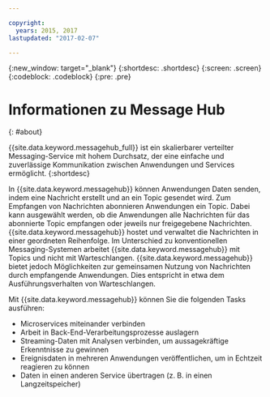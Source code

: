 ```yaml
---

copyright:
  years: 2015, 2017
lastupdated: "2017-02-07"

---
```


{:new_window: target="_blank"}
{:shortdesc: .shortdesc}
{:screen: .screen}
{:codeblock: .codeblock}
{:pre: .pre}

# Informationen zu Message Hub
{: #about}

{{site.data.keyword.messagehub_full}} ist ein skalierbarer verteilter Messaging-Service mit
hohem Durchsatz, der eine einfache und zuverlässige Kommunikation zwischen Anwendungen und Services ermöglicht.
{:shortdesc}

In {{site.data.keyword.messagehub}} können Anwendungen Daten senden, indem eine
Nachricht erstellt und an ein Topic gesendet wird. Zum Empfangen von Nachrichten abonnieren Anwendungen
ein Topic. Dabei kann ausgewählt werden, ob die Anwendungen alle Nachrichten für das abonnierte Topic
empfangen oder jeweils nur freigegebene Nachrichten.
{{site.data.keyword.messagehub}} hostet und verwaltet die Nachrichten in einer
geordneten Reihenfolge. Im Unterschied zu konventionellen Messaging-Systemen arbeitet
{{site.data.keyword.messagehub}} mit Topics und nicht mit Warteschlangen. {{site.data.keyword.messagehub}}
bietet jedoch Möglichkeiten zur gemeinsamen Nutzung von Nachrichten durch empfangende
Anwendungen. Dies entspricht in etwa dem Ausführungsverhalten von Warteschlangen.

Mit {{site.data.keyword.messagehub}} können Sie die folgenden
Tasks ausführen:

* Microservices miteinander verbinden
* Arbeit in Back-End-Verarbeitungsprozesse auslagern
* Streaming-Daten mit Analysen verbinden, um aussagekräftige Erkenntnisse zu gewinnen
* Ereignisdaten in mehreren Anwendungen veröffentlichen, um in Echtzeit reagieren zu können
* Daten in einen anderen Service übertragen (z. B. in einen Langzeitspeicher)
